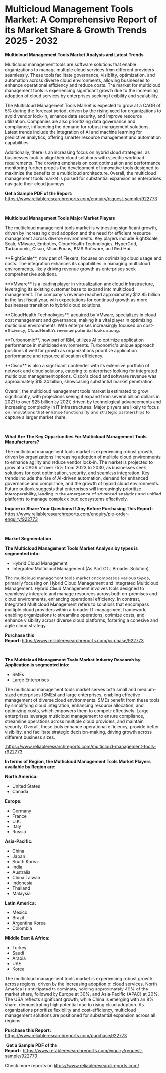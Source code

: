 <p><h1>Multicloud Management Tools Market: A Comprehensive Report of its Market Share & Growth Trends 2025 - 2032</h1></p><p><strong>Multicloud Management Tools Market Analysis and Latest Trends</strong></p>
<p><p>Multicloud management tools are software solutions that enable organizations to manage multiple cloud services from different providers seamlessly. These tools facilitate governance, visibility, optimization, and automation across diverse cloud environments, allowing businesses to enhance operational efficiency and reduce costs. The market for multicloud management tools is experiencing significant growth due to the increasing adoption of cloud services by enterprises seeking flexibility and scalability.</p><p>The Multicloud Management Tools Market is expected to grow at a CAGR of 5% during the forecast period, driven by the rising need for organizations to avoid vendor lock-in, enhance data security, and improve resource utilization. Companies are also prioritizing data governance and compliance, influencing the demand for robust management solutions. Latest trends include the integration of AI and machine learning for predictive analytics, offering smarter resource management and automation capabilities.</p><p>Additionally, there is an increasing focus on hybrid cloud strategies, as businesses look to align their cloud solutions with specific workload requirements. The growing emphasis on cost optimization and performance monitoring further propels the development of innovative tools designed to maximize the benefits of a multicloud architecture. Overall, the multicloud management tools market is poised for substantial expansion as enterprises navigate their cloud journeys.</p></p>
<p><strong>Get a Sample PDF of the Report:&nbsp;</strong> <a href="https://www.reliableresearchreports.com/enquiry/request-sample/922773?utm_campaign=2186&utm_medium=2&utm_source=Github&utm_content=ia&utm_term=07032025&utm_id=multicloud-management-tools">https://www.reliableresearchreports.com/enquiry/request-sample/922773</a></p>
<p>&nbsp;</p>
<p><strong>Multicloud Management Tools Major Market Players</strong></p>
<p><p>The multicloud management tools market is witnessing significant growth, driven by increasing cloud adoption and the need for efficient resource management across diverse environments. Key players include RightScale, Scalr, VMware, Embotics, CloudHealth Technologies, HyperGrid, Turbonomic, Cisco, Micro Focus, BMS Software, and Red Hat.</p><p>**RightScale**, now part of Flexera, focuses on optimizing cloud usage and costs. The integration enhances its capabilities in managing multicloud environments, likely driving revenue growth as enterprises seek comprehensive solutions. </p><p>**VMware** is a leading player in virtualization and cloud infrastructure, leveraging its existing customer base to expand into multicloud management. The company's revenue reached approximately $12.85 billion in the last fiscal year, with expectations for continued growth as more businesses transition to hybrid cloud solutions.</p><p>**CloudHealth Technologies**, acquired by VMware, specializes in cloud cost management and governance, making it a vital player in optimizing multicloud environments. With enterprises increasingly focused on cost-efficiency, CloudHealth’s revenue potential looks strong.</p><p>**Turbonomic**, now part of IBM, utilizes AI to optimize application performance in multicloud environments. Turbonomic's unique approach positions it well for growth as organizations prioritize application performance and resource allocation efficiency.</p><p>**Cisco** is also a significant contender with its extensive portfolio of network and cloud solutions, catering to enterprises looking for integrated multicloud management options. Cisco's cloud and software revenue was approximately $15.24 billion, showcasing substantial market penetration.</p><p>Overall, the multicloud management tools market is estimated to grow significantly, with projections seeing it expand from several billion dollars in 2021 to over $25 billion by 2027, driven by technological advancements and increasing complexity in IT infrastructures. Major players are likely to focus on innovations that enhance functionality and strategic partnerships to capture a larger market share.</p></p>
<p>&nbsp;</p>
<p><strong>What Are The Key Opportunities For Multicloud Management Tools Manufacturers?</strong></p>
<p><p>The multicloud management tools market is experiencing robust growth, driven by organizations' increasing adoption of multiple cloud environments to enhance agility and reduce vendor lock-in. The market is projected to grow at a CAGR of over 25% from 2023 to 2030, as businesses seek solutions for cost optimization, security, and seamless integration. Key trends include the rise of AI-driven automation, demand for enhanced governance and compliance, and the growth of hybrid cloud environments. Future outlook suggests that enterprises will increasingly prioritize interoperability, leading to the emergence of advanced analytics and unified platforms to manage complex cloud ecosystems effectively.</p></p>
<p><strong>Inquire or Share Your Questions If Any Before Purchasing This Report:</strong> <a href="https://www.reliableresearchreports.com/enquiry/pre-order-enquiry/922773?utm_campaign=2186&utm_medium=2&utm_source=Github&utm_content=ia&utm_term=07032025&utm_id=multicloud-management-tools">https://www.reliableresearchreports.com/enquiry/pre-order-enquiry/922773</a></p>
<p>&nbsp;</p>
<p><strong>Market Segmentation</strong></p>
<p><strong>The Multicloud Management Tools Market Analysis by types is segmented into:</strong></p>
<p><ul><li>Hybrid Cloud Management</li><li>Integrated Multicloud Management (As Part Of a Broader Solution)</li></ul></p>
<p><p>The multicloud management tools market encompasses various types, primarily focusing on Hybrid Cloud Management and Integrated Multicloud Management. Hybrid Cloud Management involves tools designed to seamlessly integrate and manage resources across both on-premises and cloud environments, enhancing operational efficiency. In contrast, Integrated Multicloud Management refers to solutions that encompass multiple cloud providers within a broader IT management framework, enabling organizations to streamline operations, optimize costs, and enhance visibility across diverse cloud platforms, fostering a cohesive and agile cloud strategy.</p></p>
<p><strong>Purchase this Report:&nbsp;</strong><a href="https://www.reliableresearchreports.com/purchase/922773?utm_campaign=2186&utm_medium=2&utm_source=Github&utm_content=ia&utm_term=07032025&utm_id=multicloud-management-tools">https://www.reliableresearchreports.com/purchase/922773</a></p>
<p>&nbsp;</p>
<p><strong>The Multicloud Management Tools Market Industry Research by Application is segmented into:</strong></p>
<p><ul><li>SMEs</li><li>Large Enterprises</li></ul></p>
<p><p>The multicloud management tools market serves both small and medium-sized enterprises (SMEs) and large enterprises, enabling effective management of diverse cloud environments. SMEs benefit from these tools by simplifying cloud integration, enhancing resource allocation, and optimizing costs, which empowers them to compete effectively. Large enterprises leverage multicloud management to ensure compliance, streamline operations across multiple cloud providers, and maintain security. Overall, these tools enhance operational efficiency, provide better visibility, and facilitate strategic decision-making, driving growth across different business sizes.</p></p>
<p><a href="https://www.reliableresearchreports.com/multicloud-management-tools-r922773?utm_campaign=2186&utm_medium=2&utm_source=Github&utm_content=ia&utm_term=07032025&utm_id=multicloud-management-tools">&nbsp;https://www.reliableresearchreports.com/multicloud-management-tools-r922773</a></p>
<p><strong>In terms of Region, the Multicloud Management Tools Market Players available by Region are:</strong></p>
<p>
    <p> <strong> North America: </strong>
        <ul>
            <li>United States</li>
            <li>Canada</li>
        </ul>
        </p> 
    <p> <strong> Europe: </strong>
        <ul>
            <li>Germany</li>
            <li>France</li>
            <li>U.K.</li>
            <li>Italy</li>
            <li>Russia</li>
        </ul>
        </p> 
    <p> <strong> Asia-Pacific: </strong>
        <ul>
            <li>China</li>
            <li>Japan</li>
            <li>South Korea</li>
            <li>India</li>
            <li>Australia</li>
            <li>China Taiwan</li>
            <li>Indonesia</li>
            <li>Thailand</li>
            <li>Malaysia</li>
        </ul>
        </p> 
    <p> <strong> Latin America: </strong>
        <ul>
            <li>Mexico</li>
            <li>Brazil</li>
            <li>Argentina Korea</li>
            <li>Colombia</li>
        </ul>
        </p> 
    <p> <strong> Middle East & Africa: </strong>
        <ul>
            <li>Turkey</li>
            <li>Saudi</li>
            <li>Arabia</li>
            <li>UAE</li>
            <li>Korea</li>
        </ul>
    </p>
    </p>
<p><p>The multicloud management tools market is experiencing robust growth across regions, driven by the increasing adoption of cloud services. North America is anticipated to dominate, holding approximately 40% of the market share, followed by Europe at 30%, and Asia-Pacific (APAC) at 20%. The USA reflects significant growth, while China is emerging with an 8% share, demonstrating high potential due to rising cloud adoption. As organizations prioritize flexibility and cost-efficiency, multicloud management solutions are positioned for substantial expansion across all regions.</p></p>
<p><strong>Purchase this Report: </strong><a href="https://www.reliableresearchreports.com/purchase/922773?utm_campaign=2186&utm_medium=2&utm_source=Github&utm_content=ia&utm_term=07032025&utm_id=multicloud-management-tools">https://www.reliableresearchreports.com/purchase/922773</a></p>
<p>&nbsp;<strong>Get a Sample PDF of the Report:&nbsp;&nbsp;</strong><a href="https://www.reliableresearchreports.com/enquiry/request-sample/922773?utm_campaign=2186&utm_medium=2&utm_source=Github&utm_content=ia&utm_term=07032025&utm_id=multicloud-management-tools">https://www.reliableresearchreports.com/enquiry/request-sample/922773</a></p>
<p><strong></strong></p>
<p>Check more reports on <a href="https://www.reliableresearchreports.com/?utm_campaign=2186&utm_medium=2&utm_source=Github&utm_content=ia&utm_term=07032025&utm_id=multicloud-management-tools">https://www.reliableresearchreports.com/</a></p>